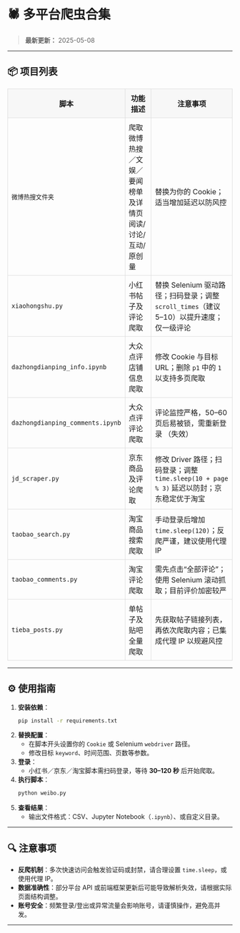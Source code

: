 # 🕷️ 多平台爬虫合集

> **最新更新：** 2025-05-08

---

## 📦 项目列表

| 脚本            | 功能描述                                                 | 注意事项                                                                                              |
|-----------------|----------------------------------------------------------|-------------------------------------------------------------------------------------------------------|
| `微博热搜文件夹`      | 爬取微博热搜／文娱／要闻榜单及详情页阅读/讨论/互动/原创量  | 替换为你的 Cookie；适当增加延迟以防风控                                        |
| `xiaohongshu.py`| 小红书帖子及评论爬取                                       | 替换 Selenium 驱动路径；扫码登录；调整 `scroll_times`（建议 5–10）以提升速度；仅一级评论                |
| `dazhongdianping_info.ipynb` | 大众点评店铺信息爬取                                   | 修改 Cookie 与目标 URL；删除 `p1` 中的 `1` 以支持多页爬取                                           |
| `dazhongdianping_comments.ipynb` | 大众点评评论爬取                                     | 评论监控严格，50–60 页后易被锁，需重新登录   （失效）                                                           |
| `jd_scraper.py` | 京东商品及评论爬取                                         | 修改 Driver 路径；扫码登录；调整 `time.sleep(10 + page % 3)` 延迟以防封；京东稳定优于淘宝                 |
| `taobao_search.py` | 淘宝商品搜索爬取                                         | 手动登录后增加 `time.sleep(120)`；反爬严谨，建议使用代理 IP                                         |
| `taobao_comments.py` | 淘宝评论爬取                                           | 需先点击“全部评论”；使用 Selenium 滚动抓取；目前评价加密较严                                          |
| `tieba_posts.py`| 单帖子及贴吧全量爬取                                      | 先获取帖子链接列表，再依次爬取内容；已集成代理 IP 以规避风控                                          |

---

## ⚙️ 使用指南

1. **安装依赖**：
   ```bash
   pip install -r requirements.txt
   ```
2. **替换配置**：
   - 在脚本开头设置你的 `Cookie` 或 Selenium `webdriver` 路径。
   - 修改目标 `keyword`、时间范围、页数等参数。
3. **登录**：
   - 小红书／京东／淘宝脚本需扫码登录，等待 **30–120 秒** 后开始爬取。
4. **执行脚本**：
   ```bash
   python weibo.py
   ```
5. **查看结果**：
   - 输出文件格式：CSV、Jupyter Notebook（`.ipynb`）、或自定义目录。

---

## 🔍 注意事项

- **反爬机制**：多次快速访问会触发验证码或封禁，请合理设置 `time.sleep`，或使用代理 IP。
- **数据准确性**：部分平台 API 或前端框架更新后可能导致解析失效，请根据实际页面结构调整。  
- **账号安全**：频繁登录/登出或异常流量会影响账号，请谨慎操作，避免高并发。  

---

<style>
  /* GitHub 风格美化 */
  table { border-collapse: collapse; width: 100%; }
  th, td { border: 1px solid #ddd; padding: 0.5em; }
  th { background-color: #f7f7f7; }
</style>
